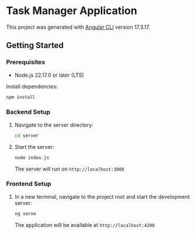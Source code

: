 # Task Manager Application

This project was generated with [Angular CLI](https://github.com/angular/angular-cli) version 17.3.17.

## Getting Started

### Prerequisites

- Node.js 22.17.0 or later (LTS)

Install dependencies:

```bash
npm install
```

### Backend Setup

1. Navigate to the server directory:

   ```bash
   cd server
   ```

2. Start the server:
   ```bash
   node index.js
   ```
   The server will run on `http://localhost:3000`

### Frontend Setup

1. In a new terminal, navigate to the project root and start the development server:

   ```bash
   ng serve
   ```

   The application will be available at `http://localhost:4200`
